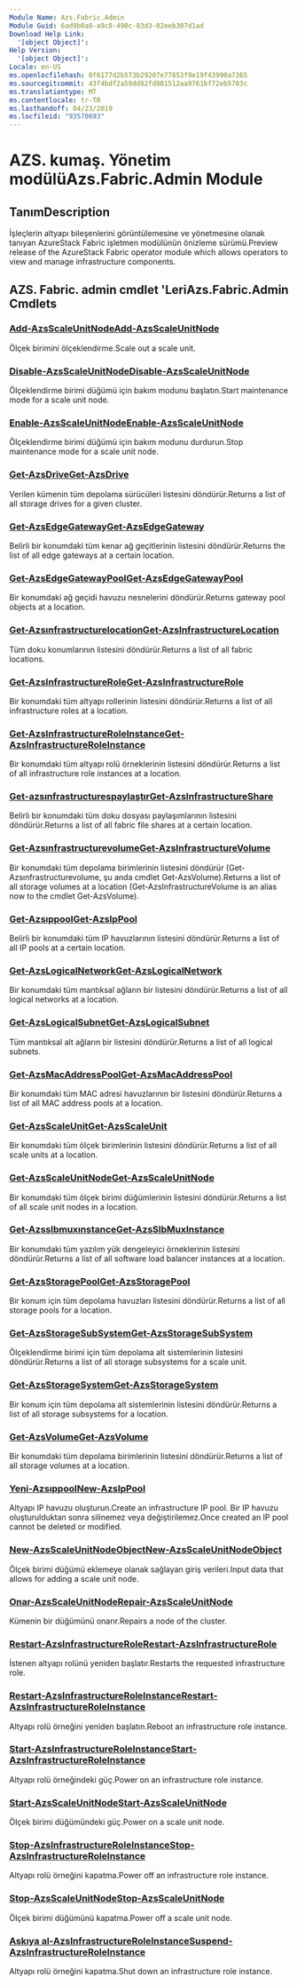 ```yaml
---
Module Name: Azs.Fabric.Admin
Module Guid: 6ad9b0a0-a9c0-490c-83d3-02eeb307d1ad
Download Help Link:
  '[object Object]': 
Help Version:
  '[object Object]': 
Locale: en-US
ms.openlocfilehash: 0f6177d2b573b29207e77853f9e19f43990a7365
ms.sourcegitcommit: 43f4bdf2a59dd82fd881512aa9761bf72eb5703c
ms.translationtype: MT
ms.contentlocale: tr-TR
ms.lasthandoff: 04/23/2019
ms.locfileid: "93570693"
---
```

# <span data-ttu-id="7f1f5-101">AZS. kumaş. Yönetim modülü</span><span class="sxs-lookup"><span data-stu-id="7f1f5-101">Azs.Fabric.Admin Module</span></span>
## <span data-ttu-id="7f1f5-102">Tanım</span><span class="sxs-lookup"><span data-stu-id="7f1f5-102">Description</span></span>
<span data-ttu-id="7f1f5-103">İşleçlerin altyapı bileşenlerini görüntülemesine ve yönetmesine olanak tanıyan AzureStack Fabric işletmen modülünün önizleme sürümü.</span><span class="sxs-lookup"><span data-stu-id="7f1f5-103">Preview release of the AzureStack Fabric operator module which allows operators to view and manage infrastructure components.</span></span>

## <span data-ttu-id="7f1f5-104">AZS. Fabric. admin cmdlet 'Leri</span><span class="sxs-lookup"><span data-stu-id="7f1f5-104">Azs.Fabric.Admin Cmdlets</span></span>
### [<span data-ttu-id="7f1f5-105">Add-AzsScaleUnitNode</span><span class="sxs-lookup"><span data-stu-id="7f1f5-105">Add-AzsScaleUnitNode</span></span>](Add-AzsScaleUnitNode.md)
<span data-ttu-id="7f1f5-106">Ölçek birimini ölçeklendirme.</span><span class="sxs-lookup"><span data-stu-id="7f1f5-106">Scale out a scale unit.</span></span>

### [<span data-ttu-id="7f1f5-107">Disable-AzsScaleUnitNode</span><span class="sxs-lookup"><span data-stu-id="7f1f5-107">Disable-AzsScaleUnitNode</span></span>](Disable-AzsScaleUnitNode.md)
<span data-ttu-id="7f1f5-108">Ölçeklendirme birimi düğümü için bakım modunu başlatın.</span><span class="sxs-lookup"><span data-stu-id="7f1f5-108">Start maintenance mode for a scale unit node.</span></span>

### [<span data-ttu-id="7f1f5-109">Enable-AzsScaleUnitNode</span><span class="sxs-lookup"><span data-stu-id="7f1f5-109">Enable-AzsScaleUnitNode</span></span>](Enable-AzsScaleUnitNode.md)
<span data-ttu-id="7f1f5-110">Ölçeklendirme birimi düğümü için bakım modunu durdurun.</span><span class="sxs-lookup"><span data-stu-id="7f1f5-110">Stop maintenance mode for a scale unit node.</span></span>

### [<span data-ttu-id="7f1f5-111">Get-AzsDrive</span><span class="sxs-lookup"><span data-stu-id="7f1f5-111">Get-AzsDrive</span></span>](Get-AzsDrive.md)
<span data-ttu-id="7f1f5-112">Verilen kümenin tüm depolama sürücüleri listesini döndürür.</span><span class="sxs-lookup"><span data-stu-id="7f1f5-112">Returns a list of all storage drives for a given cluster.</span></span>

### [<span data-ttu-id="7f1f5-113">Get-AzsEdgeGateway</span><span class="sxs-lookup"><span data-stu-id="7f1f5-113">Get-AzsEdgeGateway</span></span>](Get-AzsEdgeGateway.md)
<span data-ttu-id="7f1f5-114">Belirli bir konumdaki tüm kenar ağ geçitlerinin listesini döndürür.</span><span class="sxs-lookup"><span data-stu-id="7f1f5-114">Returns the list of all edge gateways at a certain location.</span></span>

### [<span data-ttu-id="7f1f5-115">Get-AzsEdgeGatewayPool</span><span class="sxs-lookup"><span data-stu-id="7f1f5-115">Get-AzsEdgeGatewayPool</span></span>](Get-AzsEdgeGatewayPool.md)
<span data-ttu-id="7f1f5-116">Bir konumdaki ağ geçidi havuzu nesnelerini döndürür.</span><span class="sxs-lookup"><span data-stu-id="7f1f5-116">Returns gateway pool objects at a location.</span></span>

### [<span data-ttu-id="7f1f5-117">Get-Azsınfrastructurelocation</span><span class="sxs-lookup"><span data-stu-id="7f1f5-117">Get-AzsInfrastructureLocation</span></span>](Get-AzsInfrastructureLocation.md)
<span data-ttu-id="7f1f5-118">Tüm doku konumlarının listesini döndürür.</span><span class="sxs-lookup"><span data-stu-id="7f1f5-118">Returns a list of all fabric locations.</span></span>

### [<span data-ttu-id="7f1f5-119">Get-AzsInfrastructureRole</span><span class="sxs-lookup"><span data-stu-id="7f1f5-119">Get-AzsInfrastructureRole</span></span>](Get-AzsInfrastructureRole.md)
<span data-ttu-id="7f1f5-120">Bir konumdaki tüm altyapı rollerinin listesini döndürür.</span><span class="sxs-lookup"><span data-stu-id="7f1f5-120">Returns a list of all infrastructure roles at a location.</span></span>

### [<span data-ttu-id="7f1f5-121">Get-AzsInfrastructureRoleInstance</span><span class="sxs-lookup"><span data-stu-id="7f1f5-121">Get-AzsInfrastructureRoleInstance</span></span>](Get-AzsInfrastructureRoleInstance.md)
<span data-ttu-id="7f1f5-122">Bir konumdaki tüm altyapı rolü örneklerinin listesini döndürür.</span><span class="sxs-lookup"><span data-stu-id="7f1f5-122">Returns a list of all infrastructure role instances at a location.</span></span>

### [<span data-ttu-id="7f1f5-123">Get-azsınfrastructurespaylaştır</span><span class="sxs-lookup"><span data-stu-id="7f1f5-123">Get-AzsInfrastructureShare</span></span>](Get-AzsInfrastructureShare.md)
<span data-ttu-id="7f1f5-124">Belirli bir konumdaki tüm doku dosyası paylaşımlarının listesini döndürür.</span><span class="sxs-lookup"><span data-stu-id="7f1f5-124">Returns a list of all fabric file shares at a certain location.</span></span>

### [<span data-ttu-id="7f1f5-125">Get-Azsınfrastructurevolume</span><span class="sxs-lookup"><span data-stu-id="7f1f5-125">Get-AzsInfrastructureVolume</span></span>](Get-AzsVolume.md)
<span data-ttu-id="7f1f5-126">Bir konumdaki tüm depolama birimlerinin listesini döndürür (Get-Azsınfrastructurevolume, şu anda cmdlet Get-AzsVolume).</span><span class="sxs-lookup"><span data-stu-id="7f1f5-126">Returns a list of all storage volumes at a location (Get-AzsInfrastructureVolume is an alias now to the cmdlet Get-AzsVolume).</span></span>

### [<span data-ttu-id="7f1f5-127">Get-Azsıppool</span><span class="sxs-lookup"><span data-stu-id="7f1f5-127">Get-AzsIpPool</span></span>](Get-AzsIpPool.md)
<span data-ttu-id="7f1f5-128">Belirli bir konumdaki tüm IP havuzlarının listesini döndürür.</span><span class="sxs-lookup"><span data-stu-id="7f1f5-128">Returns a list of all IP pools at a certain location.</span></span>

### [<span data-ttu-id="7f1f5-129">Get-AzsLogicalNetwork</span><span class="sxs-lookup"><span data-stu-id="7f1f5-129">Get-AzsLogicalNetwork</span></span>](Get-AzsLogicalNetwork.md)
<span data-ttu-id="7f1f5-130">Bir konumdaki tüm mantıksal ağların bir listesini döndürür.</span><span class="sxs-lookup"><span data-stu-id="7f1f5-130">Returns a list of all logical networks at a location.</span></span>

### [<span data-ttu-id="7f1f5-131">Get-AzsLogicalSubnet</span><span class="sxs-lookup"><span data-stu-id="7f1f5-131">Get-AzsLogicalSubnet</span></span>](Get-AzsLogicalSubnet.md)
<span data-ttu-id="7f1f5-132">Tüm mantıksal alt ağların bir listesini döndürür.</span><span class="sxs-lookup"><span data-stu-id="7f1f5-132">Returns a list of all logical subnets.</span></span>

### [<span data-ttu-id="7f1f5-133">Get-AzsMacAddressPool</span><span class="sxs-lookup"><span data-stu-id="7f1f5-133">Get-AzsMacAddressPool</span></span>](Get-AzsMacAddressPool.md)
<span data-ttu-id="7f1f5-134">Bir konumdaki tüm MAC adresi havuzlarının bir listesini döndürür.</span><span class="sxs-lookup"><span data-stu-id="7f1f5-134">Returns a list of all MAC address pools at a location.</span></span>

### [<span data-ttu-id="7f1f5-135">Get-AzsScaleUnit</span><span class="sxs-lookup"><span data-stu-id="7f1f5-135">Get-AzsScaleUnit</span></span>](Get-AzsScaleUnit.md)
<span data-ttu-id="7f1f5-136">Bir konumdaki tüm ölçek birimlerinin listesini döndürür.</span><span class="sxs-lookup"><span data-stu-id="7f1f5-136">Returns a list of all scale units at a location.</span></span>

### [<span data-ttu-id="7f1f5-137">Get-AzsScaleUnitNode</span><span class="sxs-lookup"><span data-stu-id="7f1f5-137">Get-AzsScaleUnitNode</span></span>](Get-AzsScaleUnitNode.md)
<span data-ttu-id="7f1f5-138">Bir konumdaki tüm ölçek birimi düğümlerinin listesini döndürür.</span><span class="sxs-lookup"><span data-stu-id="7f1f5-138">Returns a list of all scale unit nodes in a location.</span></span>

### [<span data-ttu-id="7f1f5-139">Get-Azsslbmuxınstance</span><span class="sxs-lookup"><span data-stu-id="7f1f5-139">Get-AzsSlbMuxInstance</span></span>](Get-AzsSlbMuxInstance.md)
<span data-ttu-id="7f1f5-140">Bir konumdaki tüm yazılım yük dengeleyici örneklerinin listesini döndürür.</span><span class="sxs-lookup"><span data-stu-id="7f1f5-140">Returns a list of all software load balancer instances at a location.</span></span>

### [<span data-ttu-id="7f1f5-141">Get-AzsStoragePool</span><span class="sxs-lookup"><span data-stu-id="7f1f5-141">Get-AzsStoragePool</span></span>](Get-AzsStoragePool.md)
<span data-ttu-id="7f1f5-142">Bir konum için tüm depolama havuzları listesini döndürür.</span><span class="sxs-lookup"><span data-stu-id="7f1f5-142">Returns a list of all storage pools for a location.</span></span>

### [<span data-ttu-id="7f1f5-143">Get-AzsStorageSubSystem</span><span class="sxs-lookup"><span data-stu-id="7f1f5-143">Get-AzsStorageSubSystem</span></span>](Get-AzsStorageSubSystem.md)
<span data-ttu-id="7f1f5-144">Ölçeklendirme birimi için tüm depolama alt sistemlerinin listesini döndürür.</span><span class="sxs-lookup"><span data-stu-id="7f1f5-144">Returns a list of all storage subsystems for a scale unit.</span></span>

### [<span data-ttu-id="7f1f5-145">Get-AzsStorageSystem</span><span class="sxs-lookup"><span data-stu-id="7f1f5-145">Get-AzsStorageSystem</span></span>](Get-AzsStorageSystem.md)
<span data-ttu-id="7f1f5-146">Bir konum için tüm depolama alt sistemlerinin listesini döndürür.</span><span class="sxs-lookup"><span data-stu-id="7f1f5-146">Returns a list of all storage subsystems for a location.</span></span>

### [<span data-ttu-id="7f1f5-147">Get-AzsVolume</span><span class="sxs-lookup"><span data-stu-id="7f1f5-147">Get-AzsVolume</span></span>](Get-AzsVolume.md)
<span data-ttu-id="7f1f5-148">Bir konumdaki tüm depolama birimlerinin listesini döndürür.</span><span class="sxs-lookup"><span data-stu-id="7f1f5-148">Returns a list of all storage volumes at a location.</span></span>

### [<span data-ttu-id="7f1f5-149">Yeni-Azsıppool</span><span class="sxs-lookup"><span data-stu-id="7f1f5-149">New-AzsIpPool</span></span>](New-AzsIpPool.md)
<span data-ttu-id="7f1f5-150">Altyapı IP havuzu oluşturun.</span><span class="sxs-lookup"><span data-stu-id="7f1f5-150">Create an infrastructure IP pool.</span></span>
<span data-ttu-id="7f1f5-151">Bir IP havuzu oluşturulduktan sonra silinemez veya değiştirilemez.</span><span class="sxs-lookup"><span data-stu-id="7f1f5-151">Once created an IP pool cannot be deleted or modified.</span></span>

### [<span data-ttu-id="7f1f5-152">New-AzsScaleUnitNodeObject</span><span class="sxs-lookup"><span data-stu-id="7f1f5-152">New-AzsScaleUnitNodeObject</span></span>](New-AzsScaleUnitNodeObject.md)
<span data-ttu-id="7f1f5-153">Ölçek birimi düğümü eklemeye olanak sağlayan giriş verileri.</span><span class="sxs-lookup"><span data-stu-id="7f1f5-153">Input data that allows for adding a scale unit node.</span></span>

### [<span data-ttu-id="7f1f5-154">Onar-AzsScaleUnitNode</span><span class="sxs-lookup"><span data-stu-id="7f1f5-154">Repair-AzsScaleUnitNode</span></span>](Repair-AzsScaleUnitNode.md)
<span data-ttu-id="7f1f5-155">Kümenin bir düğümünü onarır.</span><span class="sxs-lookup"><span data-stu-id="7f1f5-155">Repairs a node of the cluster.</span></span>

### [<span data-ttu-id="7f1f5-156">Restart-AzsInfrastructureRole</span><span class="sxs-lookup"><span data-stu-id="7f1f5-156">Restart-AzsInfrastructureRole</span></span>](Restart-AzsInfrastructureRole.md)
<span data-ttu-id="7f1f5-157">İstenen altyapı rolünü yeniden başlatır.</span><span class="sxs-lookup"><span data-stu-id="7f1f5-157">Restarts the requested infrastructure role.</span></span>

### [<span data-ttu-id="7f1f5-158">Restart-AzsInfrastructureRoleInstance</span><span class="sxs-lookup"><span data-stu-id="7f1f5-158">Restart-AzsInfrastructureRoleInstance</span></span>](Restart-AzsInfrastructureRoleInstance.md)
<span data-ttu-id="7f1f5-159">Altyapı rolü örneğini yeniden başlatın.</span><span class="sxs-lookup"><span data-stu-id="7f1f5-159">Reboot an infrastructure role instance.</span></span>

### [<span data-ttu-id="7f1f5-160">Start-AzsInfrastructureRoleInstance</span><span class="sxs-lookup"><span data-stu-id="7f1f5-160">Start-AzsInfrastructureRoleInstance</span></span>](Start-AzsInfrastructureRoleInstance.md)
<span data-ttu-id="7f1f5-161">Altyapı rolü örneğindeki güç.</span><span class="sxs-lookup"><span data-stu-id="7f1f5-161">Power on an infrastructure role instance.</span></span>

### [<span data-ttu-id="7f1f5-162">Start-AzsScaleUnitNode</span><span class="sxs-lookup"><span data-stu-id="7f1f5-162">Start-AzsScaleUnitNode</span></span>](Start-AzsScaleUnitNode.md)
<span data-ttu-id="7f1f5-163">Ölçek birimi düğümündeki güç.</span><span class="sxs-lookup"><span data-stu-id="7f1f5-163">Power on a scale unit node.</span></span>

### [<span data-ttu-id="7f1f5-164">Stop-AzsInfrastructureRoleInstance</span><span class="sxs-lookup"><span data-stu-id="7f1f5-164">Stop-AzsInfrastructureRoleInstance</span></span>](Stop-AzsInfrastructureRoleInstance.md)
<span data-ttu-id="7f1f5-165">Altyapı rolü örneğini kapatma.</span><span class="sxs-lookup"><span data-stu-id="7f1f5-165">Power off an infrastructure role instance.</span></span>

### [<span data-ttu-id="7f1f5-166">Stop-AzsScaleUnitNode</span><span class="sxs-lookup"><span data-stu-id="7f1f5-166">Stop-AzsScaleUnitNode</span></span>](Stop-AzsScaleUnitNode.md)
<span data-ttu-id="7f1f5-167">Ölçek birimi düğümünü kapatma.</span><span class="sxs-lookup"><span data-stu-id="7f1f5-167">Power off a scale unit node.</span></span>

### [<span data-ttu-id="7f1f5-168">Askıya al-AzsInfrastructureRoleInstance</span><span class="sxs-lookup"><span data-stu-id="7f1f5-168">Suspend-AzsInfrastructureRoleInstance</span></span>](Suspend-AzsInfrastructureRoleInstance.md)
<span data-ttu-id="7f1f5-169">Altyapı rolü örneğini kapatma.</span><span class="sxs-lookup"><span data-stu-id="7f1f5-169">Shut down an infrastructure role instance.</span></span>

